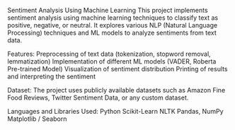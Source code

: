 Sentiment Analysis Using Machine Learning
This project implements sentiment analysis using machine learning techniques to classify text as positive, negative, or neutral. It explores various NLP (Natural Language Processing) techniques and ML models to analyze sentiments from text data.

Features:
Preprocessing of text data (tokenization, stopword removal, lemmatization)
Implementation of different ML models (VADER, Roberta Pre-trained Model)
Visualization of sentiment distribution
Printing of results and interpreting the sentiment

Dataset:
The project uses publicly available datasets such as Amazon Fine Food Reviews, Twitter Sentiment Data, or any custom dataset.

Languages and Libraries Used:
Python
Scikit-Learn
NLTK
Pandas, NumPy
Matplotlib / Seaborn
